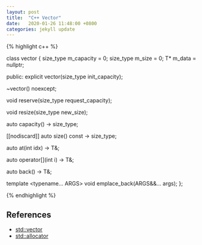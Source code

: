 ```yaml
---
layout: post
title:  "C++ Vector"
date:   2020-01-26 11:48:00 +0800
categories: jekyll update
---
```


{% highlight c++ %}

class vector {
  size_type m_capacity = 0;
  size_type m_size     = 0;
  T* m_data            = nullptr;

public:
  explicit vector(size_type init_capacity);

  ~vector() noexcept;

  void reserve(size_type request_capacity);

  void resize(size_type new_size);

  auto capacity() -> size_type;

  [[nodiscard]] auto size() const -> size_type;

  auto at(int idx) -> T&;

  auto operator[](int i) -> T&;

  auto back() -> T&;

  template <typename... ARGS>
  void emplace_back(ARGS&&... args);
};

{% endhighlight %}

## References
* [std::vector](https://en.cppreference.com/w/cpp/container/vector)
* [std::allocator](https://en.cppreference.com/w/cpp/memory/allocator)
